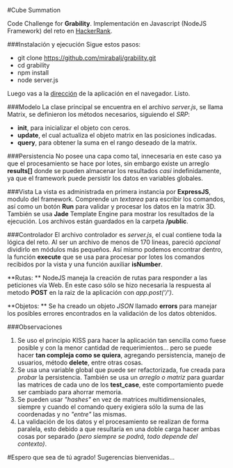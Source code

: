 #Cube Summation

Code Challenge for **Grability**.
Implementación en Javascript (NodeJS Framework) del reto en [HackerRank](https://www.hackerrank.com/challenges/cube-summation).

###Instalación y ejecución
Sigue estos pasos:

- git clone https://github.com/mirabalj/grability.git
- cd grability
- npm install
- node server.js

Luego vas a la [dirección](http://localhost:8080) de la aplicación en el navegador. Listo.

###Modelo
La clase principal se encuentra en el archivo *server.js*, se llama Matrix, se definieron los métodos necesarios, siguiendo el *SRP*:
- **init**, para inicializar el objeto con ceros.
- **update**, el cual actualiza el objeto matrix en las posiciones indicadas.
- **query**, para obtener la suma en el rango deseado de la matrix.

###Persistencia
No posee una capa como tal, innecesaria en este caso ya que el procesamiento se hace por lotes, sin embargo existe un arreglo **results[]** donde se pueden almacenar los resultados *casi* indefinidamente, ya que el framework puede persistir los datos en variables globales.

###Vista
La vista es administrada en primera instancia por **ExpressJS**, modulo del framework. Comprende un *textarea* para escribir los comandos, así como un botón **Run** para validar y procesar los datos en la matrix 3D. También se usa **Jade** Template Engine para mostrar los resultados de la ejecución. Los archivos están guardados en la carpeta **/public**.

###Controlador
El archivo controlador es *server.js*, el cual contiene toda la lógica del reto. Al ser un archivo de menos de 170 lineas, pareció *opcional* dividirlo en módulos más pequeños. Así mismo podemos encontrar dentro, la función **execute** que se usa para procesar por lotes los comandos recibidos por la vista y una función auxiliar **isNumber**.

**Rutas: **
NodeJS maneja la creación de rutas para responder a las peticiones vía Web. En este caso sólo se hizo necesaria la respuesta al metodo **POST** en la raiz de la aplicación con *app.post('/')*.

**Objetos: **
Se ha creado un objeto *JSON* llamado **errors** para manejar los posibles errores encontrados en la validación de los datos obtenidos.

###Observaciones
1. Se uso el principio KISS para hacer la aplicación tan sencilla como fuese posible y con la menor cantidad de requerimientos... pero se puede hacer **tan compleja como se quiera**, agregando persistencia, manejo de usuarios, método **delete**, entre otras cosas.
2. Se usa una variable global que puede ser refactorizada, fue creada para *probar* la persistencia. También se usa un *arreglo o matriz* para guardar las matrices de cada uno de los **test_case**, este comportamiento puede ser cambiado para ahorrar memoria.
3. Se pueden usar *"hashes"* en vez de matrices multidimensionales, siempre y cuando el comando query exigiera sólo la suma de las coordenadas y no *"entre"* las mismas.
4. La validación de los datos y el procesamiento se realizan de forma paralela, esto debido a que resultaría en una doble carga hacer ambas cosas por separado *(pero siempre se podrá, todo depende del contexto)*.


#Espero que sea de tú agrado!
Sugerencias bienvenidas...
